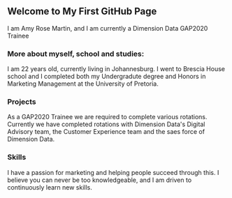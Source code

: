 ## Welcome to My First GitHub Page

I am Amy Rose Martin, and I am currently a Dimension Data GAP2020 Trainee

### More about myself, school and studies:

I am 22 years old, currently living in Johannesburg. I went to Brescia House school and I completed both my Undergradute degree and Honors in Marketing Management at the University of Pretoria. 

### Projects

As a GAP2020 Trainee we are required to complete various rotations. Currently we have completed rotations with Dimension Data's Digital Advisory team, the Customer Experience team and the saes force of Dimension Data.

### Skills

I have a passion for marketing and helping people succeed through this. I believe you can never be too knowledgeable, and I am driven to continuously learn new skills.
